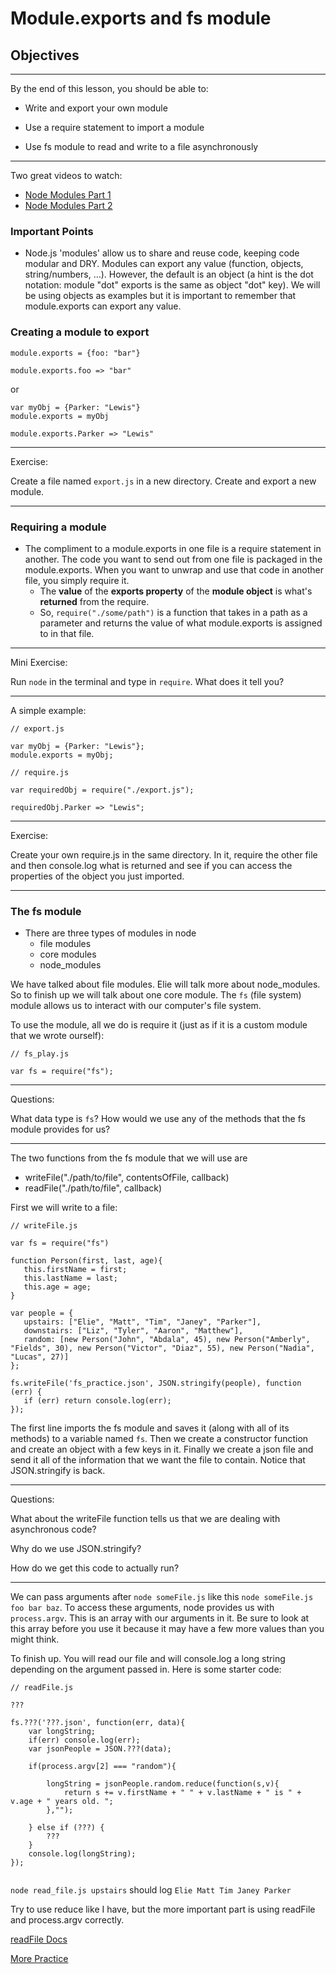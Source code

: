 # Module.exports and fs module

## Objectives
__________

By the end of this lesson, you should be able to:


* Write and export your own module

* Use a require statement to import a module

* Use fs module to read and write to a file asynchronously 

____________

Two great videos to watch:

* [Node Modules Part 1](https://vimeo.com/142099942)
* [Node Modules Part 2](https://vimeo.com/142102383)

### Important Points

* Node.js 'modules' allow us to share and reuse code, keeping code modular and DRY. Modules can export any value (function, objects, string/numbers, ...). However, the default is an object (a hint is the dot notation: module "dot" exports is the same as object "dot" key). We will be using objects as examples but it is important to remember that module.exports can export any value.

### Creating a module to export
```
module.exports = {foo: "bar"}

module.exports.foo => "bar"
```
or

```
var myObj = {Parker: "Lewis"}
module.exports = myObj

module.exports.Parker => "Lewis"
```
_____________
Exercise:

Create a file named `export.js` in a new directory. Create and export a new module.
___________

### Requiring a module

* The compliment to a module.exports in one file is a require statement in another. The code you want to send out from one file is packaged in the module.exports. When you want to unwrap and use that code in another file, you simply require it.
	* The **value** of the **exports property** of the **module object** is what's **returned** from the require.
	* So, `require("./some/path")` is a function that takes in a path as a parameter and returns the value of what module.exports is assigned to in that file.

___________
Mini Exercise:

Run `node` in the terminal and type in `require`. What does it tell you?
______________

A simple example:

```
// export.js

var myObj = {Parker: "Lewis"};
module.exports = myObj;

```
```
// require.js

var requiredObj = require("./export.js");

requiredObj.Parker => "Lewis";
```

____________
Exercise:

Create your own require.js in the same directory. In it, require the other file and then console.log what is returned and see if you can access the properties of the object you just imported.
____________

### The fs module

* There are three types of modules in node
	* file modules
	* core modules
	* node_modules
	
We have talked about file modules. Elie will talk more about node_modules. So to finish up we will talk about one core module. The `fs` (file system) module allows us to interact with our computer's file system.

To use the module, all we do is require it (just as if it is a custom module that we wrote ourself):

 ```
 // fs_play.js
 
 var fs = require("fs");
 ```
 _______
 Questions:
 
 What data type is `fs`? 
 How would we use any of the methods that the fs module provides for us?
 ________
 
 The two functions from the fs module that we will use are 
 
 * writeFile("./path/to/file", contentsOfFile, callback)
 * readFile("./path/to/file", callback)
 
 First we will write to a file:
 
 ```
 // writeFile.js
 
var fs = require("fs")

function Person(first, last, age){
	this.firstName = first;
	this.lastName = last;
	this.age = age;
}

var people = {
	upstairs: ["Elie", "Matt", "Tim", "Janey", "Parker"],
	downstairs: ["Liz", "Tyler", "Aaron", "Matthew"],
	random: [new Person("John", "Abdala", 45), new Person("Amberly", "Fields", 30), new Person("Victor", "Diaz", 55), new Person("Nadia", "Lucas", 27)]
};

fs.writeFile('fs_practice.json', JSON.stringify(people), function (err) {
	if (err) return console.log(err);
});

 ```
 
 The first line imports the fs module and saves it (along with all of its methods) to a variable named `fs`. Then we create a constructor function and create an object with a few keys in it. Finally we create a json file and send it all of the information that we want the file to contain. Notice that JSON.stringify is back.
 
 ________
 Questions:
 
 What about the writeFile function tells us that we are dealing with asynchronous code?
 
 Why do we use JSON.stringify?
 
 How do we get this code to actually run?
 _________
 
 We can pass arguments after `node someFile.js` like this `node someFile.js foo bar baz`. To access these arguments, node provides us with `process.argv`. This is an array with our arguments in it. Be sure to look at this array before you use it because it may have a few more values than you might think.
 
To finish up. You will read our file and will console.log a long string depending on the argument passed in. Here is some starter code:



```
// readFile.js

???

fs.???('???.json', function(err, data){
	var longString;
	if(err) console.log(err);
	var jsonPeople = JSON.???(data);
	
	if(process.argv[2] === "random"){
	
		longString = jsonPeople.random.reduce(function(s,v){
			return s += v.firstName + " " + v.lastName + " is " + v.age + " years old. ";
		},"");
		
	} else if (???) {
		???
	}
	console.log(longString);
});


```
`node read_file.js upstairs` should log `Elie Matt Tim Janey Parker`

Try to use reduce like I have, but the more important part is using readFile and process.argv correctly.

[readFile Docs](https://nodejs.org/api/fs.html#fs_fs_readfile_file_options_callback)


[More Practice](https://github.com/gSchool/module.exports)


 
 
 
 
 



